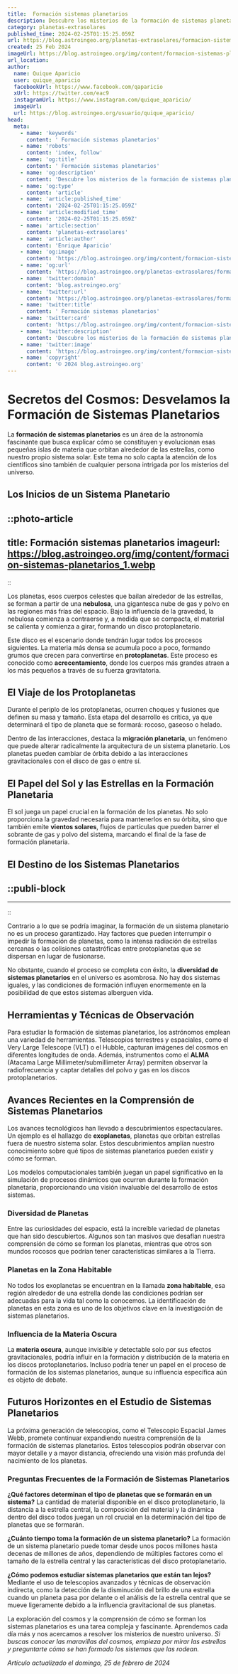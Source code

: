 ```yaml
---
title:  Formación sistemas planetarios
description: Descubre los misterios de la formación de sistemas planetarios y la evolución cósmica. ¡Inicia tu viaje astronómico hoy mismo!
category: planetas-extrasolares
published_time: 2024-02-25T01:15:25.059Z
url: https://blog.astroingeo.org/planetas-extrasolares/formacion-sistemas-planetarios
created: 25 Feb 2024
imageUrl: https://blog.astroingeo.org/img/content/formacion-sistemas-planetarios_1.webp
url_location:
author:
  name: Quique Aparicio
  user: quique_aparicio
  facebookUrl: https://www.facebook.com/qaparicio
  xUrl: https://twitter.com/eac9
  instagramUrl: https://www.instagram.com/quique_aparicio/
  imageUrl: 
  url: https://blog.astroingeo.org/usuario/quique_aparicio/
head:
  meta:
    - name: 'keywords'
      content: ' Formación sistemas planetarios'
    - name: 'robots'
      content: 'index, follow'
    - name: 'og:title'
      content: ' Formación sistemas planetarios'
    - name: 'og:description'
      content: 'Descubre los misterios de la formación de sistemas planetarios y la evolución cósmica. ¡Inicia tu viaje astronómico hoy mismo!'
    - name: 'og:type'
      content: 'article'
    - name: 'article:published_time'
      content: '2024-02-25T01:15:25.059Z'
    - name: 'article:modified_time'
      content: '2024-02-25T01:15:25.059Z'
    - name: 'article:section'
      content: 'planetas-extrasolares'
    - name: 'article:author'
      content: 'Enrique Aparicio'
    - name: 'og:image'
      content: 'https://blog.astroingeo.org/img/content/formacion-sistemas-planetarios_1.webp'
    - name: 'og:url'
      content: 'https://blog.astroingeo.org/planetas-extrasolares/formacion-sistemas-planetarios'
    - name: 'twitter:domain'
      content: 'blog.astroingeo.org'
    - name: 'twitter:url'
      content: 'https://blog.astroingeo.org/planetas-extrasolares/formacion-sistemas-planetarios'
    - name: 'twitter:title'
      content: ' Formación sistemas planetarios'
    - name: 'twitter:card'
      content: 'https://blog.astroingeo.org/img/content/formacion-sistemas-planetarios_1.webp'
    - name: 'twitter:description'
      content: 'Descubre los misterios de la formación de sistemas planetarios y la evolución cósmica. ¡Inicia tu viaje astronómico hoy mismo!'
    - name: 'twitter:image'
      content: 'https://blog.astroingeo.org/img/content/formacion-sistemas-planetarios_1.webp'
    - name: 'copyright'
      content: '© 2024 blog.astroingeo.org'
---
```

# Secretos del Cosmos: Desvelamos la Formación de Sistemas Planetarios

La **formación de sistemas planetarios** es un área de la astronomía fascinante que busca explicar cómo se constituyen y evolucionan esas pequeñas islas de materia que orbitan alrededor de las estrellas, como nuestro propio sistema solar. Este tema no solo capta la atención de los científicos sino también de cualquier persona intrigada por los misterios del universo.

## Los Inicios de un Sistema Planetario


::photo-article
---
title:  Formación sistemas planetarios
imageurl: https://blog.astroingeo.org/img/content/formacion-sistemas-planetarios_1.webp
---
::



Los planetas, esos cuerpos celestes que bailan alrededor de las estrellas, se forman a partir de una **nebulosa**, una gigantesca nube de gas y polvo en las regiones más frías del espacio. Bajo la influencia de la gravedad, la nebulosa comienza a contraerse y, a medida que se compacta, el material se calienta y comienza a girar, formando un disco protoplanetario.

Este disco es el escenario donde tendrán lugar todos los procesos siguientes. La materia más densa se acumula poco a poco, formando grumos que crecen para convertirse en **protoplanetas**. Este proceso es conocido como **acrecentamiento**, donde los cuerpos más grandes atraen a los más pequeños a través de su fuerza gravitatoria.

## El Viaje de los Protoplanetas

Durante el periplo de los protoplanetas, ocurren choques y fusiones que definen su masa y tamaño. Esta etapa del desarrollo es crítica, ya que determinará el tipo de planeta que se formará: rocoso, gaseoso o helado.

Dentro de las interacciones, destaca la **migración planetaria**, un fenómeno que puede alterar radicalmente la arquitectura de un sistema planetario. Los planetas pueden cambiar de órbita debido a las interacciones gravitacionales con el disco de gas o entre sí.

## El Papel del Sol y las Estrellas en la Formación Planetaria

El sol juega un papel crucial en la formación de los planetas. No solo proporciona la gravedad necesaria para mantenerlos en su órbita, sino que también emite **vientos solares**, flujos de partículas que pueden barrer el sobrante de gas y polvo del sistema, marcando el final de la fase de formación planetaria.

## El Destino de los Sistemas Planetarios


  ::publi-block
  ---
  ---
  ::
  
  

Contrario a lo que se podría imaginar, la formación de un sistema planetario no es un proceso garantizado. Hay factores que pueden interrumpir o impedir la formación de planetas, como la intensa radiación de estrellas cercanas o las colisiones catastróficas entre protoplanetas que se dispersan en lugar de fusionarse.

No obstante, cuando el proceso se completa con éxito, la **diversidad de sistemas planetarios** en el universo es asombrosa. No hay dos sistemas iguales, y las condiciones de formación influyen enormemente en la posibilidad de que estos sistemas alberguen vida.

## Herramientas y Técnicas de Observación

Para estudiar la formación de sistemas planetarios, los astrónomos emplean una variedad de herramientas. Telescopios terrestres y espaciales, como el Very Large Telescope (VLT) o el Hubble, capturan imágenes del cosmos en diferentes longitudes de onda. Además, instrumentos como el **ALMA** (Atacama Large Millimeter/submillimeter Array) permiten observar la radiofrecuencia y captar detalles del polvo y gas en los discos protoplanetarios.

## Avances Recientes en la Comprensión de Sistemas Planetarios

Los avances tecnológicos han llevado a descubrimientos espectaculares. Un ejemplo es el hallazgo de **exoplanetas**, planetas que orbitan estrellas fuera de nuestro sistema solar. Estos descubrimientos amplían nuestro conocimiento sobre qué tipos de sistemas planetarios pueden existir y cómo se forman.

Los modelos computacionales también juegan un papel significativo en la simulación de procesos dinámicos que ocurren durante la formación planetaria, proporcionando una visión invaluable del desarrollo de estos sistemas.

### Diversidad de Planetas

Entre las curiosidades del espacio, está la increíble variedad de planetas que han sido descubiertos. Algunos son tan masivos que desafían nuestra comprensión de cómo se forman los planetas, mientras que otros son mundos rocosos que podrían tener características similares a la Tierra.

### Planetas en la Zona Habitable

No todos los exoplanetas se encuentran en la llamada **zona habitable**, esa región alrededor de una estrella donde las condiciones podrían ser adecuadas para la vida tal como la conocemos. La identificación de planetas en esta zona es uno de los objetivos clave en la investigación de sistemas planetarios.

### Influencia de la Materia Oscura

La **materia oscura**, aunque invisible y detectable solo por sus efectos gravitacionales, podría influir en la formación y distribución de la materia en los discos protoplanetarios. Incluso podría tener un papel en el proceso de formación de los sistemas planetarios, aunque su influencia específica aún es objeto de debate.

## Futuros Horizontes en el Estudio de Sistemas Planetarios

La próxima generación de telescopios, como el Telescopio Espacial James Webb, promete continuar expandiendo nuestra comprensión de la formación de sistemas planetarios. Estos telescopios podrán observar con mayor detalle y a mayor distancia, ofreciendo una visión más profunda del nacimiento de los planetas.

### Preguntas Frecuentes de la Formación de Sistemas Planetarios

**¿Qué factores determinan el tipo de planetas que se formarán en un sistema?**
La cantidad de material disponible en el disco protoplanetario, la distancia a la estrella central, la composición del material y la dinámica dentro del disco todos juegan un rol crucial en la determinación del tipo de planetas que se formarán.

**¿Cuánto tiempo toma la formación de un sistema planetario?**
La formación de un sistema planetario puede tomar desde unos pocos millones hasta decenas de millones de años, dependiendo de múltiples factores como el tamaño de la estrella central y las características del disco protoplanetario.

**¿Cómo podemos estudiar sistemas planetarios que están tan lejos?**
Mediante el uso de telescopios avanzados y técnicas de observación indirecta, como la detección de la disminución del brillo de una estrella cuando un planeta pasa por delante o el análisis de la estrella central que se mueve ligeramente debido a la influencia gravitacional de sus planetas.

La exploración del cosmos y la comprensión de cómo se forman los sistemas planetarios es una tarea compleja y fascinante. Aprendemos cada día más y nos acercamos a resolver los misterios de nuestro universo. *Si buscas conocer las maravillas del cosmos, empieza por mirar las estrellas y preguntarte cómo se han formado los sistemas que las rodean.*

_Artículo actualizado el domingo, 25 de febrero de 2024_